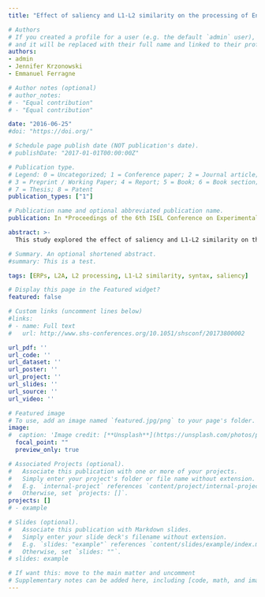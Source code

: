 ```yaml
---
title: "Effect of saliency and L1-L2 similarity on the processing of English past tense by French learners: an ERP study"

# Authors
# If you created a profile for a user (e.g. the default `admin` user), write the username (folder name) here 
# and it will be replaced with their full name and linked to their profile.
authors:
- admin
- Jennifer Krzonowski
- Emmanuel Ferragne

# Author notes (optional)
# author_notes:
# - "Equal contribution"
# - "Equal contribution"

date: "2016-06-25"
#doi: "https://doi.org/"

# Schedule page publish date (NOT publication's date).
# publishDate: "2017-01-01T00:00:00Z"

# Publication type.
# Legend: 0 = Uncategorized; 1 = Conference paper; 2 = Journal article;
# 3 = Preprint / Working Paper; 4 = Report; 5 = Book; 6 = Book section;
# 7 = Thesis; 8 = Patent
publication_types: ["1"]

# Publication name and optional abbreviated publication name.
publication: In *Proceedings of the 6th ISEL Conference on Experimental Linguistics*

abstract: >-
  This study explored the effect of saliency and L1-L2 similarity on the processing of second language morphosyntax. ERP responses to violations of past tense morphology were obtained from adult intermediate French learners of English. Results show that participants processed L2-specific violations as salient events and not as morphosyntactic incongruities.

# Summary. An optional shortened abstract.
#summary: This is a test.

tags: [ERPs, L2A, L2 processing, L1-L2 similarity, syntax, saliency]

# Display this page in the Featured widget?
featured: false

# Custom links (uncomment lines below)
#links:
# - name: Full text
#   url: http://www.shs-conferences.org/10.1051/shsconf/20173800002

url_pdf: ''
url_code: ''
url_dataset: ''
url_poster: ''
url_project: ''
url_slides: ''
url_source: ''
url_video: ''

# Featured image
# To use, add an image named `featured.jpg/png` to your page's folder. 
image:
#  caption: 'Image credit: [**Unsplash**](https://unsplash.com/photos/pLCdAaMFLTE)'
  focal_point: ""
  preview_only: true

# Associated Projects (optional).
#   Associate this publication with one or more of your projects.
#   Simply enter your project's folder or file name without extension.
#   E.g. `internal-project` references `content/project/internal-project/index.md`.
#   Otherwise, set `projects: []`.
projects: []
# - example

# Slides (optional).
#   Associate this publication with Markdown slides.
#   Simply enter your slide deck's filename without extension.
#   E.g. `slides: "example"` references `content/slides/example/index.md`.
#   Otherwise, set `slides: ""`.
# slides: example

# If want this: move to the main matter and uncomment
# Supplementary notes can be added here, including [code, math, and images](https://wowchemy.com/docs/writing-markdown-latex/).
---
```




